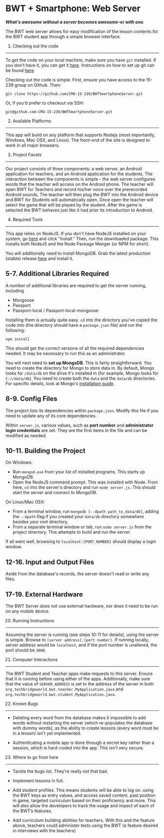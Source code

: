 BWT + Smartphone: Web Server
===============================================================================
***What's awesome without a server becomes awesome-er with one.***  


The BWT web server allows for easy modification of the lesson contents for the BWT student app through a simple browser interface.



1. Checking out the code
-------------------------------------------------------------------------------

To get the code on your local machine, make sure you have ```git``` installed. If you don't have it, you can get it [here](http://git-scm.com/). Instructions on how to set up git can be found [here](https://help.github.com/articles/set-up-git).

Checking out the code is simple. First, ensure you have access to the 15-239 group on Github. Then:  

    git clone https://github.com/CMU-15-239/BWTSmartphoneServer.git

Or, if you'd prefer to checkout via SSH:

    git@github.com:CMU-15-239/BWTSmartphoneServer.git


2. Available Platforms
-------------------------------------------------------------------------------

This app will build on any platform that supports Nodejs (most importantly, Windows, Mac OSX, and Linux). The front-end of the site is designed to work in all major browsers.


3. Project Facets
-------------------------------------------------------------------------------

Our project consists of three components: a web server, an Android application for teachers, and an Android application for the students. The interaction between the components is simple - the web server configures words that the teacher will access on the Android phone. The teacher will open BWT for Teachers and record his/her voice over the prerecorded Android sounds. The teacher will then plug the BWT into the Android device and BWT for Students will automatically open. Once open the teacher will select the game that will be played by the student. After the game is selected the BWT behaves just like it had prior its introduction to Android. 


4. Required Tools
-------------------------------------------------------------------------------

This app relies on NodeJS. If you don't have NodeJS installed on your system, go [here](http://nodejs.org/) and click "Install." Then, run the downloaded package. This installs both NodeJS and the Node Package Manger (or NPM for short).

You will additionally need to install MongoDB. Grab the latest production (stable) release [here](http://www.mongodb.org/downloads) and install it. 


5-7. Additional Libraries Required
-------------------------------------------------------------------------------

A number of additional libraries are required to get the server running, including

 - Mongoose
 - Passport
 - Passport-local / Passport-local-mongoose

Installing them is actually quite easy. ```cd``` into the directory you've copied the code into (the directory should have a ```package.json``` file) and run the following:

    npm install

This should get the correct versions of all the required dependencies needed. It may be necessary to run this as an administrator. 

You will next need to **set up MongoDB**. This is fairly straightforward. You need to create the directory for Mongo to store data in. By default, Mongo looks for ```/data/db``` on the drive it's installed in (for example, Mongo looks for ```C://data/db```). You need to create both the ```data``` and the ```data/db``` directories. For specific details, look at Mongo's [installation guide](http://docs.mongodb.org/manual/installation/). 


8-9. Config Files
-------------------------------------------------------------------------------

The project lists its dependencies within ```package.json```. Modify this file if you need to update any of its core dependencies. 

Within ```server.js```, various values, such as **port number** and **administrator login credentials** are set. They are the first items in the file and can be modified as needed.


10-11. Building the Project
-------------------------------------------------------------------------------

On Windows:
 - Run ```mongod.exe``` from your list of installed programs. This starts up MongoDB.
 - Open the NodeJS command prompt. This was installed with Node. From here, ```cd``` into the server's directory and run ```node server.js```. This should start the server and connect to MongoDB.


On Linux/Mac OSX:
 - From a terminal window, run ```mongodb [--dpath path_to_data/db]```, adding the ```--dpath``` flag if you created your ```data/db``` directory somewhere besides your root directory.
 - From a separate terminal window or tab, run ```node server.js``` from the project directory. This attempts to build and run the server.

 If all went well, browsing to ```localhost:[PORT_NUMBER]``` should display a login window. 


12-16. Input and Output Files
-------------------------------------------------------------------------------

Aside from the database's records, the server doesn't read or write any files.


17-19. External Hardware
-------------------------------------------------------------------------------

The BWT Server does not use external hardware, nor does it need to be run on any mobile device.


20. Running Instructions
-------------------------------------------------------------------------------

Assuming the server is running (see steps 10-11 for details), using the server is simple. Browse to ```[server address]:[port number]```. If running locally, server address would be ```localhost```, and if the port number is unaltered, the port should be ```3000```.


21. Computer Interactions
-------------------------------------------------------------------------------


The BWT Student and Teacher apps make requests to this server. Ensure that it is running before using either of the apps. Additionally, make sure that the value of ```SERVER_ADDRESS``` is set to the address of the server in both ```org.techbridgeworld.bwt.teacher.MyApplication.java``` and ```org.techbridgeworld.bwt.student.MyApplication.java```.


22. Known Bugs
-------------------------------------------------------------------------------

 - Deleting every word from the database makes it impossible to add words without restarting the server (which re-populates the database with dummy words), as the ability to create lessons (every word must be in a lesson) isn't yet implemented. 

 - Authenticating a mobile app is done through a secret key rather than a session, which is hard-coded into the app. This isn't very secure.


23. Where to go from here
-------------------------------------------------------------------------------

 - Tackle the bugs list. They're really not that bad. 

 - Implement lessons in full. 

 - Add student profiles. This means students will be able to log on. using the BWT keys as entry values, and access saved content, past position in game, targeted curriculum based on their proficiency and more. This will also allow the developers to track the usage and impact of each of the BWT’s features.

 - Add curriculum building abilities for teachers. With this and the feature above, teachers could administer tests using the BWT (a feature desired in interviews with the teachers)

